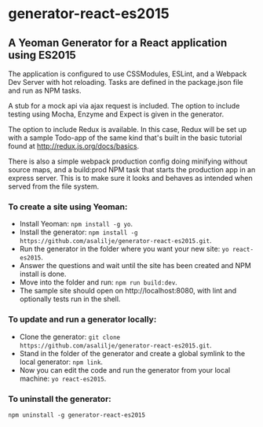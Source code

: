 # generator-react-es2015
## A Yeoman Generator for a React application using ES2015

The application is configured to use CSSModules, ESLint, and a Webpack Dev Server with hot reloading. 
Tasks are defined in the package.json file and run as NPM tasks.

A stub for a mock api via ajax request is included. The option to include testing using Mocha, Enzyme and Expect is given in the generator.

The option to include Redux is available. In this case, Redux will be set up with a sample Todo-app of the same kind that's built in the basic tutorial found at http://redux.js.org/docs/basics. 

There is also a simple webpack production config doing minifying without source maps, and a build:prod NPM task that starts the production app in an express server. This is to make sure it looks and behaves as intended when served from the file system.

### To create a site using Yeoman:
- Install Yeoman: `npm install -g yo`.
- Install the generator: `npm install -g https://github.com/asalilje/generator-react-es2015.git`.
- Run the generator in the folder where you want your new site: `yo react-es2015`.
- Answer the questions and wait until the site has been created and NPM install is done.
- Move into the folder and run: `npm run build:dev`.
- The sample site should open on http://localhost:8080, with lint and optionally tests run in the shell.


### To update and run a generator locally:
- Clone the generator: `git clone https://github.com/asalilje/generator-react-es2015.git`.
- Stand in the folder of the generator and create a global symlink to the local generator: `npm link`.
- Now you can edit the code and run the generator from your local machine: `yo react-es2015`.


### To uninstall the generator:
`npm uninstall -g generator-react-es2015`
